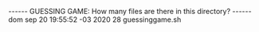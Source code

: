 ------ GUESSING GAME: How many files are there in this directory? ------
dom sep 20 19:55:52 -03 2020
28 guessinggame.sh
